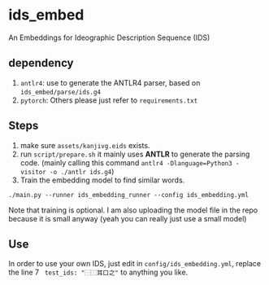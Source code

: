 # ids_embed

An Embeddings for Ideographic Description Sequence (IDS)

## dependency

1. `antlr4`: use to generate the ANTLR4 parser, based on `ids_embed/parse/ids.g4`
2. `pytorch`:
Others please just refer to `requirements.txt`

## Steps

1. make sure `assets/kanjivg.eids` exists.
2. run `script/prepare.sh` it mainly uses **ANTLR** to generate the parsing code. (mainly calling this command `antlr4 -Dlanguage=Python3 -visitor -o ./antlr ids.g4`)
3.  Train the embedding model to find similar words.
```
./main.py --runner ids_embedding_runner --config ids_embedding.yml
```
Note that training is optional. I am also uploading the model file in the repo because it is small anyway (yeah you can really just use a small model)

## Use 

In order to use your own IDS, just edit in `config/ids_embedding.yml`, replace the line 7 ` test_ids: "⿱⿰耳口之"` to anything you like.